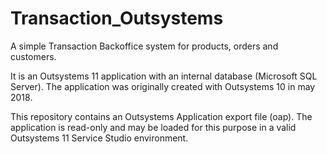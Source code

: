 # Transaction_Outsystems
A simple Transaction Backoffice system for products, orders and customers.

It is an Outsystems 11 application with an internal database (Microsoft SQL Server). 
The application was originally created with Outsystems 10 in may 2018.

This repository contains an Outsystems Application export file (oap). 
The application is read-only and may be loaded for this purpose in a valid Outsystems 11 Service Studio environment.
